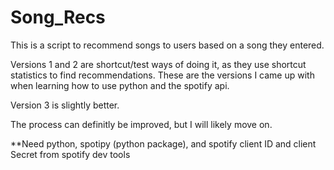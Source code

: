 # Song_Recs

This is a script to recommend songs to users based on a song they entered.

Versions 1 and 2 are shortcut/test ways of doing it, as they use shortcut statistics to find recommendations.
These are the versions I came up with when learning how to use python and the spotify api.

Version 3 is slightly better.

The process can definitly be improved, but I will likely move on.

**Need python, spotipy (python package), and spotify client ID and client Secret from spotify dev tools
